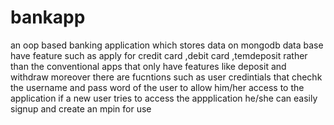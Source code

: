 # bankapp
an oop based banking application which stores data on mongodb data base
have feature such as apply for credit card ,debit card ,temdeposit rather than the conventional apps that only have features like deposit and withdraw 
moreover there are fucntions such as user credintials that chechk the username and pass word of the user to allow him/her access to the application
if a new user tries to access the appplication he/she can easily signup and create an mpin for use
